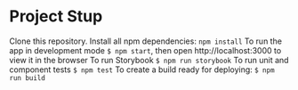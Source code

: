 # Project Stup
Clone this repository.
Install all npm dependencies: `npm install`
To run the app in development mode `$ npm start`, then open http://localhost:3000 to view it in the browser
To run Storybook `$ npm run storybook`
To run unit and component tests `$ npm test`
To create a build ready for deploying: `$ npm run build`

